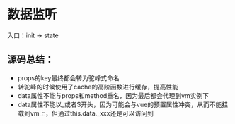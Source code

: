 # 数据监听

入口：init -> state

## 源码总结：

- props的key最终都会转为驼峰式命名
- 转驼峰的时候使用了cache的高阶函数进行缓存，提高性能
- data属性不能与props和method重名，因为最后都会代理到vm实例下
- data属性不能以_或者$开头，因为可能会与vue的预置属性冲突，从而不能挂载到vm上，但通过this.data._xxx还是可以访问到